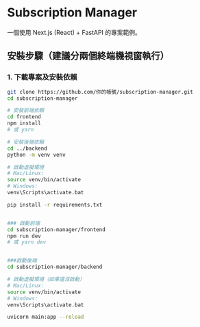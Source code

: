 # Subscription Manager

一個使用 Next.js (React) + FastAPI 的專案範例。

## 安裝步驟（建議分兩個終端機視窗執行）

### 1. 下載專案及安裝依賴

```bash
git clone https://github.com/你的帳號/subscription-manager.git
cd subscription-manager

# 安裝前端依賴
cd frontend
npm install
# 或 yarn

# 安裝後端依賴
cd ../backend
python -m venv venv

# 啟動虛擬環境
# Mac/Linux:
source venv/bin/activate
# Windows:
venv\Scripts\activate.bat

pip install -r requirements.txt


### 啟動前端
cd subscription-manager/frontend
npm run dev
# 或 yarn dev


###啟動後端
cd subscription-manager/backend

# 啟動虛擬環境（如果還沒啟動）
# Mac/Linux:
source venv/bin/activate
# Windows:
venv\Scripts\activate.bat

uvicorn main:app --reload

